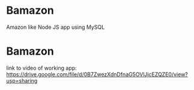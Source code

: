 # Bamazon
Amazon like Node JS app using MySQL
# Bamazon


link to video of working app: 
https://drive.google.com/file/d/0B7ZwezXdnDfnaG5OVlJjcEZQZE0/view?usp=sharing

